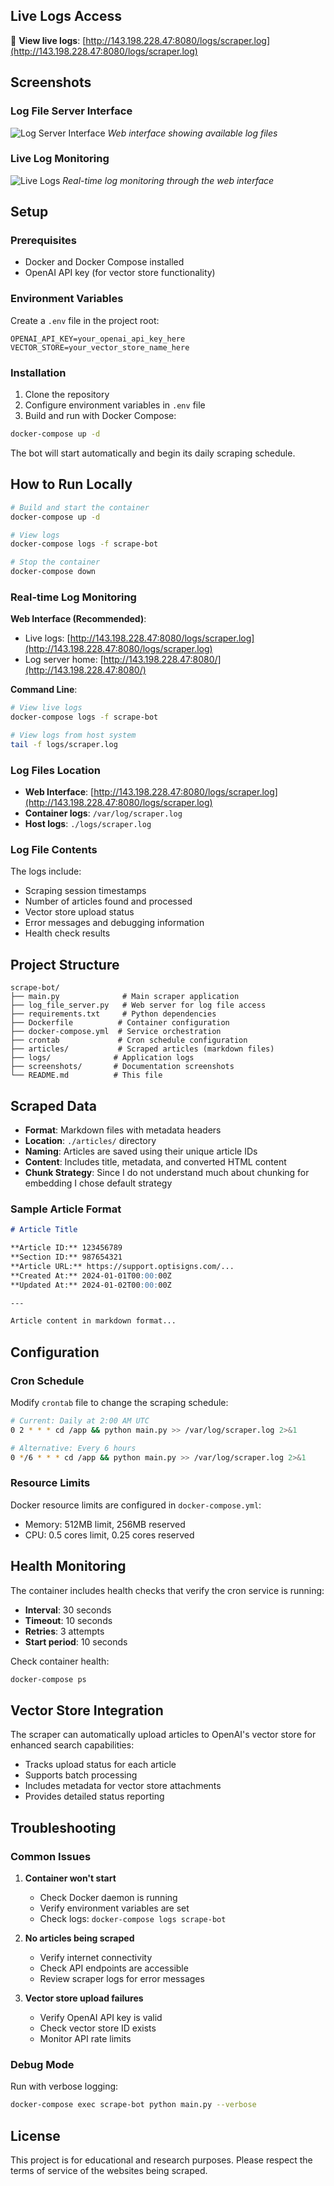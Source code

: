 ## Live Logs Access

🔗 **View live logs**: [http://143.198.228.47:8080/logs/scraper.log](http://143.198.228.47:8080/logs/scraper.log)

## Screenshots

### Log File Server Interface
![Log Server Interface](screenshots/log-server.png)
*Web interface showing available log files*

### Live Log Monitoring
![Live Logs](screenshots/live-logs.png)
*Real-time log monitoring through the web interface*

## Setup

### Prerequisites

- Docker and Docker Compose installed
- OpenAI API key (for vector store functionality)

### Environment Variables

Create a `.env` file in the project root:

```env
OPENAI_API_KEY=your_openai_api_key_here
VECTOR_STORE=your_vector_store_name_here
```

### Installation

1. Clone the repository
2. Configure environment variables in `.env` file
3. Build and run with Docker Compose:

```bash
docker-compose up -d
```

The bot will start automatically and begin its daily scraping schedule.

## How to Run Locally

```bash
# Build and start the container
docker-compose up -d

# View logs
docker-compose logs -f scrape-bot

# Stop the container
docker-compose down
```

### Real-time Log Monitoring

**Web Interface (Recommended)**:
- Live logs: [http://143.198.228.47:8080/logs/scraper.log](http://143.198.228.47:8080/logs/scraper.log)
- Log server home: [http://143.198.228.47:8080/](http://143.198.228.47:8080/)

**Command Line**:
```bash
# View live logs
docker-compose logs -f scrape-bot

# View logs from host system
tail -f logs/scraper.log
```

### Log Files Location
- **Web Interface**: [http://143.198.228.47:8080/logs/scraper.log](http://143.198.228.47:8080/logs/scraper.log)
- **Container logs**: `/var/log/scraper.log`
- **Host logs**: `./logs/scraper.log`

### Log File Contents
The logs include:
- Scraping session timestamps
- Number of articles found and processed
- Vector store upload status
- Error messages and debugging information
- Health check results

## Project Structure

```
scrape-bot/
├── main.py              # Main scraper application
├── log_file_server.py   # Web server for log file access
├── requirements.txt     # Python dependencies
├── Dockerfile          # Container configuration
├── docker-compose.yml  # Service orchestration
├── crontab             # Cron schedule configuration
├── articles/           # Scraped articles (markdown files)
├── logs/              # Application logs
├── screenshots/       # Documentation screenshots
└── README.md          # This file
```

## Scraped Data

- **Format**: Markdown files with metadata headers
- **Location**: `./articles/` directory
- **Naming**: Articles are saved using their unique article IDs
- **Content**: Includes title, metadata, and converted HTML content
- **Chunk Strategy**: Since I do not understand much about chunking for embedding I chose default strategy

### Sample Article Format

```markdown
# Article Title

**Article ID:** 123456789
**Section ID:** 987654321
**Article URL:** https://support.optisigns.com/...
**Created At:** 2024-01-01T00:00:00Z
**Updated At:** 2024-01-02T00:00:00Z

---

Article content in markdown format...
```

## Configuration

### Cron Schedule
Modify `crontab` file to change the scraping schedule:
```bash
# Current: Daily at 2:00 AM UTC
0 2 * * * cd /app && python main.py >> /var/log/scraper.log 2>&1

# Alternative: Every 6 hours
0 */6 * * * cd /app && python main.py >> /var/log/scraper.log 2>&1
```

### Resource Limits
Docker resource limits are configured in `docker-compose.yml`:
- Memory: 512MB limit, 256MB reserved
- CPU: 0.5 cores limit, 0.25 cores reserved

## Health Monitoring

The container includes health checks that verify the cron service is running:
- **Interval**: 30 seconds
- **Timeout**: 10 seconds
- **Retries**: 3 attempts
- **Start period**: 10 seconds

Check container health:
```bash
docker-compose ps
```

## Vector Store Integration

The scraper can automatically upload articles to OpenAI's vector store for enhanced search capabilities:

- Tracks upload status for each article
- Supports batch processing
- Includes metadata for vector store attachments
- Provides detailed status reporting

## Troubleshooting

### Common Issues

1. **Container won't start**
   - Check Docker daemon is running
   - Verify environment variables are set
   - Check logs: `docker-compose logs scrape-bot`

2. **No articles being scraped**
   - Verify internet connectivity
   - Check API endpoints are accessible
   - Review scraper logs for error messages

3. **Vector store upload failures**
   - Verify OpenAI API key is valid
   - Check vector store ID exists
   - Monitor API rate limits

### Debug Mode

Run with verbose logging:
```bash
docker-compose exec scrape-bot python main.py --verbose
```

## License

This project is for educational and research purposes. Please respect the terms of service of the websites being scraped.

